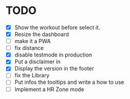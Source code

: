 # TODO

- [x] Show the workout before select it.
- [x] Resize the dashboard
- [ ] make it a PWA
- [ ] fix distance
- [x] disable testmode in production
- [x] Put a disclaimer in
- [x] Display the version in the footer
- [ ] fix the Library
- [ ] Put infos the tooltips and write a how to use
- [ ] Implement a HR Zone mode